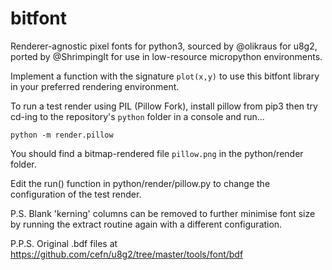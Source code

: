 # bitfont

Renderer-agnostic pixel fonts for python3, sourced by @olikraus for u8g2, 
ported by @ShrimpingIt for use in low-resource micropython environments.

Implement a function with the signature ```plot(x,y)``` 
to use this bitfont library in your preferred rendering environment.

To run a test render using PIL (Pillow Fork), install pillow from pip3
then try cd-ing to the repository's ```python``` folder in a console 
and run...

```python -m render.pillow```

You should find a bitmap-rendered file ```pillow.png``` in the 
python/render folder.

Edit the run() function in python/render/pillow.py to change the configuration 
of the test render.

P.S. Blank 'kerning' columns can be removed to further minimise font 
size by running the extract routine again with a different configuration.

P.P.S. Original .bdf files at https://github.com/cefn/u8g2/tree/master/tools/font/bdf

